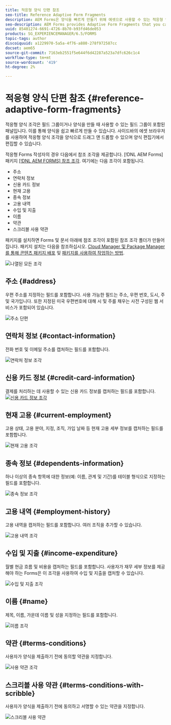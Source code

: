 ```yaml
---
title: 적응형 양식 단편 참조
seo-title: Reference Adaptive Form Fragments
description: AEM Forms은 양식을 빠르게 만들기 위해 에셋으로 사용할 수 있는 적응형 양식 조각을 제공합니다.
seo-description: AEM Forms provides Adaptive Form Fragments that you can use as assets to create a form quickly.
uuid: 85401274-6691-4726-8b70-b93fd46de053
products: SG_EXPERIENCEMANAGER/6.5/FORMS
topic-tags: author
discoiquuid: a1229970-5a5a-4f76-a880-278f972587cc
docset: aem65
source-git-commit: 7163eb2551f5e644f6d42287a523a7dfc626c1c4
workflow-type: tm+mt
source-wordcount: '419'
ht-degree: 2%

---
```



# 적응형 양식 단편 참조 {#reference-adaptive-form-fragments}

적응형 양식 조각은 필드 그룹이거나 양식을 만들 때 사용할 수 있는 필드 그룹이 포함된 패널입니다. 이를 통해 양식을 쉽고 빠르게 만들 수 있습니다. 사이드바의 에셋 브라우저를 사용하여 적응형 양식 조각을 양식으로 드래그 앤 드롭할 수 있으며 양식 편집기에서 편집할 수 있습니다.

적응형 Forms 작성자의 경우 다음에서 참조 조각을 제공합니다. [!DNL AEM Forms] 패키지 [[!DNL AEM FORMS] 참조 조각](https://www.adobeaemcloud.com/content/marketplace/marketplaceProxy.html?packagePath=/content/companies/public/adobe/packages/cq630/fd/AEM-FORMS-6.3-REFERENCE-FRAGMENTS). 여기에는 다음 조각이 포함됩니다.

* 주소
* 연락처 정보
* 신용 카드 정보
* 현재 고용
* 종속 정보
* 고용 내역
* 수입 및 지출
* 이름
* 약관
* 스크리블 사용 약관

패키지를 설치하면 Forms 및 문서 아래에 참조 조각이 포함된 참조 조각 폴더가 만들어집니다. 패키지 설치는 다음을 참조하십시오. [Cloud Manager 및 Package Manager를 통해 콘텐츠 패키지 배포](https://experienceleague.adobe.com/docs/experience-manager-cloud-service/implementing/deploying/overview.html#deploying-content-packages-via-cloud-manager-and-package-manager) 및 [패키지를 사용하여 작업하는 방법](https://experienceleague.adobe.com/docs/experience-manager-65/administering/contentmanagement/package-manager.html).

![나열된 모든 조각](assets/ootb-frags.png)

## 주소 {#address}

우편 주소를 지정하는 필드를 포함합니다. 사용 가능한 필드는 주소, 우편 번호, 도시, 주 및 국가입니다. 또한 지정된 미국 우편번호에 대해 시 및 주를 채우는 사전 구성된 웹 서비스가 포함되어 있습니다.

![주소 단편](assets/address.png)

<!--[Click to enlarge

](assets/address-1.png)-->

## 연락처 정보 {#contact-information}

전화 번호 및 이메일 주소를 캡처하는 필드를 포함합니다.

![연락처 정보 조각](assets/contact-info.png)

<!--[Click to enlarge

](assets/contact-info-1.png)-->

## 신용 카드 정보 {#credit-card-information}

결제를 처리하는 데 사용할 수 있는 신용 카드 정보를 캡처하는 필드를 포함합니다.
[ ![신용 카드 정보 조각](assets/cc-info.png)](assets/cc-info-1.png)

## 현재 고용 {#current-employment}

고용 상태, 고용 분야, 지정, 조직, 가입 날짜 등 현재 고용 세부 정보를 캡처하는 필드를 포함합니다.

![현재 고용 조각](assets/current-emp.png)

<!--[Click to enlarge

](assets/current-emp-1.png)-->

## 종속 정보 {#dependents-information}

하나 이상의 종속 항목에 대한 정보(예: 이름, 관계 및 기간)를 테이블 형식으로 지정하는 필드를 포함합니다.

![종속 정보 조각](assets/dependents-info.png)

<!--[Click to enlarge

](assets/dependents-info-1.png)-->

## 고용 내역 {#employment-history}

고용 내역을 캡처하는 필드를 포함합니다. 여러 조직을 추가할 수 있습니다.

![고용 내역 조각](assets/emp-history.png)

<!--[Click to enlarge

](assets/emp-history-1.png)-->

## 수입 및 지출 {#income-expenditure}

월별 현금 흐름 및 비용을 캡처하는 필드를 포함합니다. 사용자가 재무 세부 정보를 제공해야 하는 Forms은 이 조각을 사용하여 수입 및 지출을 캡처할 수 있습니다.

![수입 및 지출 조각](assets/income.png)

<!--[Click to enlarge

](assets/income-1.png)-->

## 이름 {#name}

제목, 이름, 가운데 이름 및 성을 지정하는 필드를 포함합니다.

![이름 조각](assets/name.png)

<!--[Click to enlarge

](assets/name-1.png)-->

## 약관 {#terms-conditions}

사용자가 양식을 제출하기 전에 동의할 약관을 지정합니다.

![사용 약관 조각](assets/tnc.png)

<!--[Click to enlarge

](assets/tnc-1.png)-->

## 스크리블 사용 약관 {#terms-conditions-with-scribble}

사용자가 양식을 제출하기 전에 동의하고 서명할 수 있는 약관을 지정합니다.

![스크리블 사용 약관](assets/tnc-scribble.png)

<!--[Click to enlarge

](assets/tnc-scribble-1.png)-->
